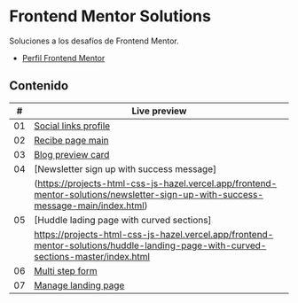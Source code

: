 # Frontend Mentor Solutions

Soluciones a los desafíos de Frontend Mentor.

- [Perfil Frontend Mentor](https://www.frontendmentor.io/profile/WillianArevalo)

## Contenido

| #  | Live preview                                                                                                                       |
|----|------------------------------------------------------------------------------------------------------------------------------------|
| 01 | [Social links profile](https://projects-html-css-js-hazel.vercel.app/frontend-mentor-solutions/social-links-profile/index.html)    |
| 02 | [Recibe page main](https://projects-html-css-js-hazel.vercel.app/frontend-mentor-solutions/recipe-page-main/index.html)            |
| 03 | [Blog preview card](https://projects-html-css-js-hazel.vercel.app/frontend-mentor-solutions/blog-preview-card-main/index.html)     |
| 04 | [Newsletter sign up with success message]                                                                                          |  
|    | (https://projects-html-css-js-hazel.vercel.app/frontend-mentor-solutions/newsletter-sign-up-with-success-message-main/index.html)  |
| 05 | [Huddle lading page with curved sections]                                                                                          |
|    | https://projects-html-css-js-hazel.vercel.app/frontend-mentor-solutions/huddle-landing-page-with-curved-sections-master/index.html |
| 06 | [Multi step form](https://projects-html-css-js-hazel.vercel.app/frontend-mentor-solutions/multi-step-form-main/index.html)         |
| 07 |[Manage landing page](https://projects-html-css-js-hazel.vercel.app/frontend-mentor-solutions/manage-landing-page-master/index.html)|     


